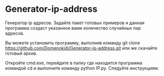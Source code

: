 # Generator-ip-address

 Генератор ip адресов. Задайте пакет готовых примеров и данная программа создаст указанное вами количество случайных пар адресов.
 
 Вы можете установить программу, выполнив команду git clone https://github.com/Domenokidi/Generator-ip-address.git
 или же скачайте готовый архив.
 
 Откройте cmd.exe, перейдите в папку где находится программа командой cd и выполните команду python IP.py. Следуйте инструкциям.
